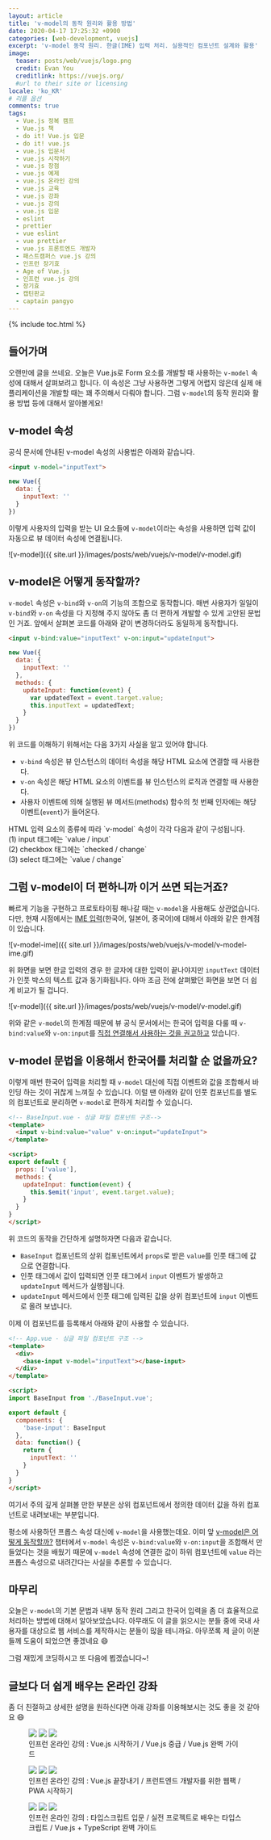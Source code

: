 ```yaml
---
layout: article
title: 'v-model의 동작 원리와 활용 방법'
date: 2020-04-17 17:25:32 +0900
categories: [web-development, vuejs]
excerpt: 'v-model 동작 원리. 한글(IME) 입력 처리. 실용적인 컴포넌트 설계와 활용'
image:
  teaser: posts/web/vuejs/logo.png
  credit: Evan You
  creditlink: https://vuejs.org/
  #url to their site or licensing
locale: 'ko_KR'
# 리플 옵션
comments: true
tags:
  - Vue.js 정복 캠프
  - Vue.js 책
  - do it! Vue.js 입문
  - do it! vue.js
  - vue.js 입문서
  - vue.js 시작하기
  - vue.js 장점
  - vue.js 예제
  - vue.js 온라인 강의
  - vue.js 교육
  - vue.js 강좌
  - vue.js 강의
  - vue.js 입문
  - eslint
  - prettier
  - vue eslint
  - vue prettier
  - vue.js 프론트엔드 개발자
  - 패스트캠퍼스 vue.js 강의
  - 인프런 장기효
  - Age of Vue.js
  - 인프런 vue.js 강의
  - 장기효
  - 캡틴판교
  - captain pangyo
---
```


{% include toc.html %}

## 들어가며

오랜만에 글을 쓰네요. 오늘은 Vue.js로 Form 요소를 개발할 때 사용하는 `v-model` 속성에 대해서 살펴보려고 합니다. 이 속성은 그냥 사용하면 그렇게 어렵지 않은데 실제 애플리케이션을 개발할 때는 꽤 주의해서 다뤄야 합니다. 그럼 `v-model`의 동작 원리와 활용 방법 등에 대해서 알아볼게요!

## v-model 속성

공식 문서에 안내된 v-model 속성의 사용법은 아래와 같습니다.

```html
<input v-model="inputText">
```

```js
new Vue({
  data: {
    inputText: ''
  }
})
```

이렇게 사용자의 입력을 받는 UI 요소들에 `v-model`이라는 속성을 사용하면 입력 값이 자동으로 뷰 데이터 속성에 연결됩니다.

![v-model]({{ site.url }}/images/posts/web/vuejs/v-model/v-model.gif)

## v-model은 어떻게 동작할까?

`v-model` 속성은 `v-bind`와 `v-on`의 기능의 조합으로 동작합니다. 매번 사용자가 일일이 `v-bind`와 `v-on` 속성을 다 지정해 주지 않아도 좀 더 편하게 개발할 수 있게 고안된 문법인 거죠. 앞에서 살펴본 코드를 아래와 같이 변경하더라도 동일하게 동작합니다.

```html
<input v-bind:value="inputText" v-on:input="updateInput">
```

```js
new Vue({
  data: {
    inputText: ''
  },
  methods: {
    updateInput: function(event) {
      var updatedText = event.target.value;
      this.inputText = updatedText;
    }
  }
})
```

위 코드를 이해하기 위해서는 다음 3가지 사실을 알고 있어야 합니다.

- `v-bind` 속성은 뷰 인스턴스의 데이터 속성을 해당 HTML 요소에 연결할 때 사용한다.
- `v-on` 속성은 해당 HTML 요소의 이벤트를 뷰 인스턴스의 로직과 연결할 때 사용한다.
- 사용자 이벤트에 의해 실행된 뷰 메서드(methods) 함수의 첫 번째 인자에는 해당 이벤트(`event`)가 들어온다.

<p class="notice">HTML 입력 요소의 종류에 따라 `v-model` 속성이 각각 다음과 같이 구성됩니다. <br>
(1) input 태그에는 `value / input` <br>
(2) checkbox 태그에는 `checked / change` <br>
(3) select 태그에는 `value / change`
</p>

## 그럼 v-model이 더 편하니까 이거 쓰면 되는거죠?

빠르게 기능을 구현하고 프로토타이핑 해나갈 때는 `v-model`을 사용해도 상관없습니다. 다만, 현재 시점에서는 [IME 입력](https://en.wikipedia.org/wiki/Input_method)(한국어, 일본어, 중국어)에 대해서 아래와 같은 한계점이 있습니다.

![v-model-ime]({{ site.url }}/images/posts/web/vuejs/v-model/v-model-ime.gif)

위 화면을 보면 한글 입력의 경우 한 글자에 대한 입력이 끝나야지만 `inputText` 데이터가 인풋 박스의 텍스트 값과 동기화됩니다. 아마 조금 전에 살펴봤던 화면을 보면 더 쉽게 비교가 될 겁니다.

![v-model]({{ site.url }}/images/posts/web/vuejs/v-model/v-model.gif)

위와 같은 `v-model`의 한계점 때문에 뷰 공식 문서에서는 한국어 입력을 다룰 때 `v-bind:value`와 `v-on:input`를 [직접 연결해서 사용하는 것을 권고하고](https://vuejs.org/v2/guide/forms.html#Basic-Usage) 있습니다.

## v-model 문법을 이용해서 한국어를 처리할 순 없을까요?

이렇게 매번 한국어 입력을 처리할 때 `v-model` 대신에 직접 이벤트와 값을 조합해서 바인딩 하는 것이 귀찮게 느껴질 수 있습니다. 이럴 땐 아래와 같이 인풋 컴포넌트를 별도의 컴포넌트로 분리하면 `v-model`로 편하게 처리할 수 있습니다.

```html
<!-- BaseInput.vue - 싱글 파일 컴포넌트 구조-->
<template>
  <input v-bind:value="value" v-on:input="updateInput">
</template>

<script>
export default {
  props: ['value'],
  methods: {
    updateInput: function(event) {
      this.$emit('input', event.target.value);
    }
  }
}
</script>
```

위 코드의 동작을 간단하게 설명하자면 다음과 같습니다.

- `BaseInput` 컴포넌트의 상위 컴포넌트에서 `props`로 받은 `value`를 인풋 태그에 값으로 연결합니다.
- 인풋 태그에서 값이 입력되면 인풋 태그에서 `input` 이벤트가 발생하고 `updateInput` 메서드가 실행됩니다.
- `updateInput` 메서드에서 인풋 태그에 입력된 값을 상위 컴포넌트에 `input` 이벤트로 올려 보냅니다.

이제 이 컴포넌트를 등록해서 아래와 같이 사용할 수 있습니다.

```html
<!-- App.vue - 싱글 파일 컴포넌트 구조 -->
<template>
  <div>
    <base-input v-model="inputText"></base-input>
  </div>
</template>

<script>
import BaseInput from './BaseInput.vue';

export default {
  components: {
    'base-input': BaseInput
  },
  data: function() {
    return {
      inputText: ''
    }
  }
}
</script>
```

여기서 주의 깊게 살펴볼 만한 부분은 상위 컴포넌트에서 정의한 데이터 값을 하위 컴포넌트로 내려보내는 부분입니다. 

평소에 사용하던 프롭스 속성 대신에 `v-model`을 사용했는데요. 이미 앞 [v-model은 어떻게 동작할까?](#v-model은-어떻게-동작할까) 챕터에서 `v-model` 속성은 `v-bind:value`와 `v-on:input`을 조합해서 만들었다는 것을 배웠기 때문에 `v-model` 속성에 연결한 값이 하위 컴포넌트에 `value` 라는 프롭스 속성으로 내려간다는 사실을 추론할 수 있습니다.

## 마무리

오늘은 `v-model`의 기본 문법과 내부 동작 원리 그리고 한국어 입력을 좀 더 효율적으로 처리하는 방법에 대해서 알아보았습니다. 아무래도 이 글을 읽으시는 분들 중에 국내 사용자를 대상으로 웹 서비스를 제작하시는 분들이 많을 테니까요. 아무쪼록 제 글이 이분들께 도움이 되었으면 좋겠네요 😄

그럼 재밌게 코딩하시고 또 다음에 뵙겠습니다~!



## 글보다 더 쉽게 배우는 온라인 강좌

좀 더 친절하고 상세한 설명을 원하신다면 아래 강좌를 이용해보시는 것도 좋을 것 같아요 😄

<figure class="third">
	<a href="https://www.inflearn.com/course/Age-of-Vuejs?inst=72986832&utm_source=blog&utm_medium=githubio&utm_campaign=captianpangyo&utm_term=banner" target="_blank"><img src="{{ site.url }}/images/posts/web/inflearn/lv1.png"></a>
	<a href="https://www.inflearn.com/course/vue-pwa-vue-js-중급?inst=dd3b6c65&utm_source=blog&utm_medium=githubio&utm_campaign=captianpangyo&utm_term=banner" target="_blank"><img src="{{ site.url }}/images/posts/web/inflearn/lv2.png"></a>
	<a href="https://www.inflearn.com/course/vue-js?inst=c76b3a50&utm_source=blog&utm_medium=githubio&utm_campaign=captianpangyo&utm_term=banner" target="_blank"><img src="{{ site.url }}/images/posts/web/inflearn/lv3.png"></a>
	<figcaption>인프런 온라인 강의 : Vue.js 시작하기 / Vue.js 중급 / Vue.js 완벽 가이드</figcaption>
</figure>

<figure class="third">
	<a href="https://www.inflearn.com/course/vue-js-끝내기-캡틴판교?inst=2071ec73&utm_source=blog&utm_medium=githubio&utm_campaign=captianpangyo&utm_term=banner" target="_blank"><img src="{{ site.url }}/images/posts/web/inflearn/lv4.png"></a>
	<a href="https://www.inflearn.com/course/프런트엔드-웹팩?inst=747606f7&utm_source=blog&utm_medium=githubio&utm_campaign=captianpangyo&utm_term=banner" target="_blank"><img src="{{ site.url }}/images/posts/web/inflearn/webpack.png"></a>
	<a href="https://www.inflearn.com/course/pwa?utm_source=blog&utm_medium=githubio&utm_campaign=captianpangyo&utm_term=banner" target="_blank"><img src="{{ site.url }}/images/posts/web/inflearn/pwa.jpg"></a>
	<figcaption>인프런 온라인 강의 : Vue.js 끝장내기 / 프런트엔드 개발자를 위한 웹팩 / PWA 시작하기</figcaption>
</figure>

<figure class="third">
	<a href="https://www.inflearn.com/course/타입스크립트-입문?inst=f1ae9299&utm_source=blog&utm_medium=githubio&utm_campaign=captianpangyo&utm_term=banner" target="_blank"><img src="{{ site.url }}/images/posts/web/inflearn/ts1.png"></a>
  <a href="https://www.inflearn.com/course/타입스크립트-실전?inst=e5a8f85e&utm_source=blog&utm_medium=githubio&utm_campaign=captianpangyo&utm_term=banner" target="_blank"><img src="{{ site.url }}/images/posts/web/inflearn/ts2.png"></a>
  <a href="https://www.inflearn.com/course/vue-ts?inst=0ced8395&utm_source=blog&utm_medium=githubio&utm_campaign=captianpangyo&utm_term=banner" target="_blank"><img src="{{ site.url }}/images/posts/web/inflearn/vue-ts.png"></a>
	<figcaption>인프런 온라인 강의 : 타입스크립트 입문 / 실전 프로젝트로 배우는 타입스크립트 / Vue.js + TypeScript 완벽 가이드</figcaption>
</figure>
